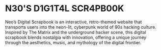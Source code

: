 # N30'S D1G1T4L SCR4PB00K

Neo’s Digital Scrapbook is an interactive, retro-themed website that transports users into the neon-lit, cyberpunk world of 90s hacking culture. Inspired by The Matrix and the underground hacker scene, this digital scrapbook blends nostalgia with innovation, offering a unique journey through the aesthetics, music, and mythology of the digital frontier.